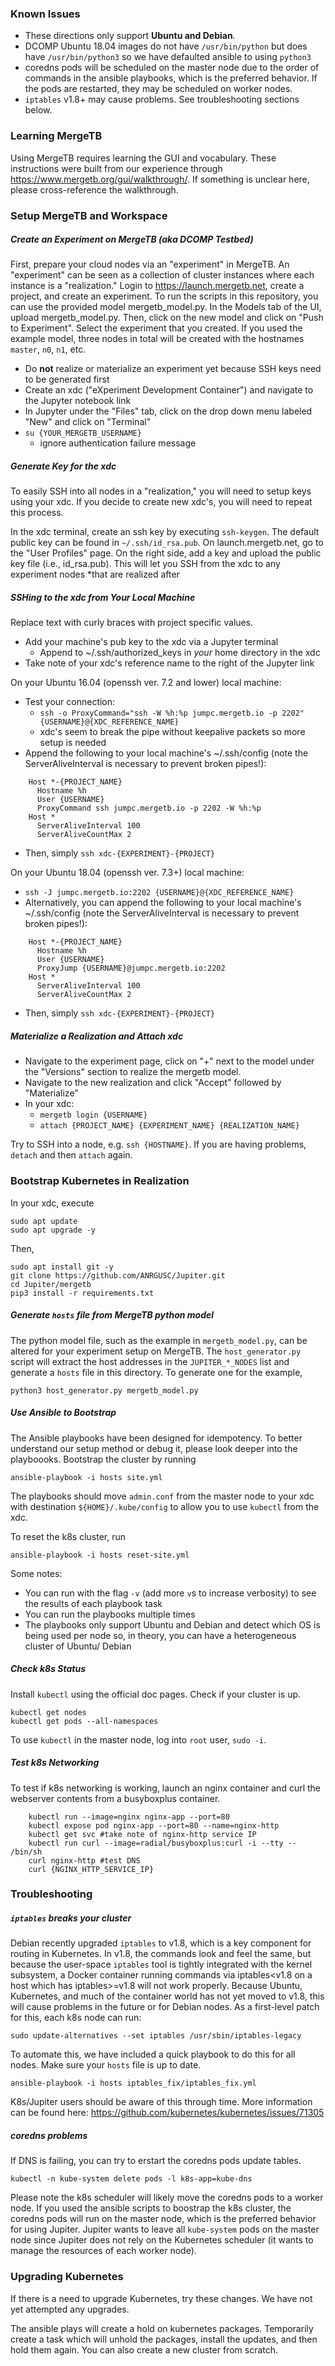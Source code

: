 ### Known Issues

 * These directions only support **Ubuntu and Debian**.
 * DCOMP Ubuntu 18.04 images do not have `/usr/bin/python` but does have 
   `/usr/bin/python3` so we have defaulted ansible to using `python3`
 * coredns pods will be scheduled on the master node due to the order of 
   commands in the ansible playbooks, which is the preferred  behavior. If the 
   pods are restarted, they may be scheduled on worker nodes.
 * `iptables` v1.8+ may cause problems. See troubleshooting sections below.

### Learning MergeTB

Using MergeTB requires learning the GUI and vocabulary. These instructions were
built from our experience through https://www.mergetb.org/gui/walkthrough/. If
something is unclear here, please cross-reference the walkthrough.

### Setup MergeTB and Workspace

##### Create an Experiment on MergeTB (aka DCOMP Testbed)

First, prepare your cloud nodes via an "experiment" in MergeTB. An "experiment"
can be seen as a collection of cluster instances where each instance is a
"realization." Login to https://launch.mergetb.net, create a project, and create 
an experiment. To run the scripts in this repository, you can use the provided
model mergetb_model.py. In the Models tab of the UI, upload mergetb_model.py. 
Then, click on the new model and click on "Push to Experiment". Select the 
experiment that you created. If you used the example model, three nodes in total
 will be created with the hostnames `master`, `n0`, `n1`, etc. 

 * Do **not** realize or materialize an experiment yet because SSH keys need to 
   be generated first
 * Create an xdc ("eXperiment Development Container") and navigate to the Jupyter
   notebook link
 * In Jupyter under the "Files" tab, click on the drop down menu labeled "New" 
   and click on "Terminal"
 * `su {YOUR_MERGETB_USERNAME}` 
   * ignore authentication failure message

##### Generate Key for the xdc

To easily SSH into all nodes in a "realization," you will need to setup keys 
using your xdc. If you decide to create new xdc's, you will need to repeat this
process.

In the xdc terminal, create an ssh key by executing `ssh-keygen`. The default
public key can be found in `~/.ssh/id_rsa.pub`. On launch.mergetb.net, go to
the "User Profiles" page. On the right side, add a key and upload the public
key file (i.e., id_rsa.pub). This will let you SSH from the xdc to any 
experiment nodes *that are realized after 

##### SSHing to the xdc from Your Local Machine

Replace text with curly braces with project specific values.

 * Add your machine's pub key to the xdc via a Jupyter terminal
   * Append to ~/.ssh/authorized_keys in *your* home directory in the xdc
 * Take note of your xdc's reference name to the right of the Jupyter link

On your Ubuntu 16.04 (openssh ver. 7.2 and lower) local machine:

 * Test your connection:
    * `ssh -o ProxyCommand="ssh -W %h:%p jumpc.mergetb.io -p 2202" {USERNAME}@{XDC_REFERENCE_NAME}`
    * xdc's seem to break the pipe without keepalive packets so more setup is needed
 * Append the following to your local machine's ~/.ssh/config (note the 
   ServerAliveInterval is necessary to prevent broken pipes!):

```
    Host *-{PROJECT_NAME}
      Hostname %h
      User {USERNAME}
      ProxyCommand ssh jumpc.mergetb.io -p 2202 -W %h:%p
    Host *
      ServerAliveInterval 100
      ServerAliveCountMax 2
```

 * Then, simply `ssh xdc-{EXPERIMENT}-{PROJECT}`

On your Ubuntu 18.04 (openssh ver. 7.3+) local machine: 

 * `ssh -J jumpc.mergetb.io:2202 {USERNAME}@{XDC_REFERENCE_NAME}`
 * Alternatively, you can append the following to your local machine's 
 ~/.ssh/config (note the ServerAliveInterval is necessary to prevent broken pipes!):

```
    Host *-{PROJECT_NAME}
      Hostname %h
      User {USERNAME}
      ProxyJump {USERNAME}@jumpc.mergetb.io:2202
    Host *
      ServerAliveInterval 100
      ServerAliveCountMax 2
```

 * Then, simply `ssh xdc-{EXPERIMENT}-{PROJECT}`

##### Materialize a Realization and Attach xdc

 * Navigate to the experiment page, click on "+" next to the model under the 
"Versions" section to realize the mergetb model.
 * Navigate to the new realization and click "Accept" followed by "Materialize"
 * In your xdc: 
    * `mergetb login {USERNAME}`
    * `attach {PROJECT_NAME} {EXPERIMENT_NAME} {REALIZATION_NAME}`

Try to SSH into a node, e.g. `ssh {HOSTNAME}`. If you are having problems, 
`detach` and then `attach` again.

### Bootstrap Kubernetes in Realization

In your xdc, execute

    sudo apt update
    sudo apt upgrade -y

Then,

    sudo apt install git -y
    git clone https://github.com/ANRGUSC/Jupiter.git
    cd Jupiter/mergetb
    pip3 install -r requirements.txt

##### Generate `hosts` file from MergeTB python model 

The python model file, such as the example in `mergetb_model.py`, can be altered for 
your experiment setup on MergeTB. The `host_generator.py` script will extract the
host addresses in the `JUPITER_*_NODES` list and generate a `hosts` file
in this directory. To generate one for the example,

    python3 host_generator.py mergetb_model.py

##### Use Ansible to Bootstrap

The Ansible playbooks have been designed for idempotency. To better understand
our setup method or debug it, please look deeper into the playboooks. Bootstrap
the cluster by running

    ansible-playbook -i hosts site.yml 

The playbooks should move `admin.conf` from the master node to your xdc with
destination `${HOME}/.kube/config` to allow you to use `kubectl` from the xdc.

To reset the k8s cluster, run

    ansible-playbook -i hosts reset-site.yml

Some notes:

 * You can run with the flag `-v` (add more `v`s to increase verbosity) to see
 the results of each playbook task
 * You can run the playbooks multiple times
 * The playbooks only support Ubuntu and Debian and detect which OS is being 
 used per node so, in theory, you can have a heterogeneous cluster of Ubuntu/
 Debian

##### Check k8s Status

Install `kubectl` using the official doc pages. Check if your cluster is up.

    kubectl get nodes
    kubectl get pods --all-namespaces

To use `kubectl` in the master node, log into `root` user, `sudo -i`.

##### Test k8s Networking

To test if k8s networking is working, launch an nginx container and curl the
webserver contents from a busyboxplus container.

```
    kubectl run --image=nginx nginx-app --port=80
    kubectl expose pod nginx-app --port=80 --name=nginx-http
    kubectl get svc #take note of nginx-http service IP
    kubectl run curl --image=radial/busyboxplus:curl -i --tty -- /bin/sh
    curl nginx-http #test DNS
    curl {NGINX_HTTP_SERVICE_IP}
```

### Troubleshooting

##### `iptables` breaks your cluster

Debian recently upgraded `iptables` to v1.8, which is a key component for
routing in Kubernetes. In v1.8, the commands look and feel the same, but because
the user-space `iptables` tool is tightly integrated with the kernel subsystem,
a Docker container running commands via iptables&lt;v1.8 on a host which has
iptables>=v1.8 will not work properly. Because Ubuntu, Kubernetes, and much of
the container world has not yet moved to v1.8, this will cause problems in the
future or for Debian nodes. As a first-level patch for this, each k8s node can
run:

    sudo update-alternatives --set iptables /usr/sbin/iptables-legacy

To automate this, we have included a quick playbook to do this for all nodes.
Make sure your `hosts` file is up to date.

    ansible-playbook -i hosts iptables_fix/iptables_fix.yml

K8s/Jupiter users should be aware of this through time. More information can be
found here: https://github.com/kubernetes/kubernetes/issues/71305

##### coredns problems

If DNS is failing, you can try to erstart the coredns pods update tables.

    kubectl -n kube-system delete pods -l k8s-app=kube-dns

Please note the k8s scheduler will likely move the coredns pods to a worker 
node. If you used the ansible scripts to boostrap the k8s cluster, the coredns
pods will run on the master node, which is the preferred behavior for using
Jupiter. Jupiter wants to leave all `kube-system` pods on the master node since
Jupiter does not rely on the Kubernetes scheduler (it wants to manage the
resources of each worker node).

### Upgrading Kubernetes

If there is a need to upgrade Kubernetes, try these changes. We have not yet
attempted any upgrades.

The ansible plays will create a hold on kubernetes packages. Temporarily create
a task which will unhold the packages, install the updates, and then hold them
again. You can also create a new cluster from scratch.
